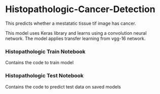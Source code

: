 # Histopathologic-Cancer-Detection
This predicts whether a mestatatic tissue tif image has cancer.

This model uses Keras library and learns using a convolution neural network. The model applies transfer learning from vgg-16 network.

### Histopathologic Train Notebook 

Contains the code to train model

### Histopathologic Test Notebook 

Contains the code to predict test data on saved models
